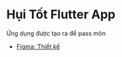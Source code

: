 # Hụi Tốt Flutter App

Ứng dụng được tạo ra để pass môn 

- [Figma: Thiết kế](https://www.figma.com/file/VFerCpVyOId95XyICTqyyz/Huitot?t=e0P3wUxiL3qkDwvX-1)
